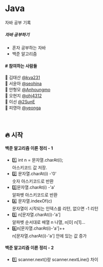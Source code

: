 # Java
자바 공부 기록

<h5>자바 공부하기</h5>
<ul>
   <li>혼자 공부하는 자바</li>
   <li>백준 알고리즘</li>
</ul>


<h4> # 참여하는 사람들 </h4>

:man: 김태산 <a href="https://github.com/kva231"> @kva231</a> <br>
:woman: 서윤아 <a href="https://github.com/seohina"> @seohina</a> <br>
:boy: 안형모 <a href="https://github.com/Anhoungmo"> @Anhoungmo</a> <br>
:baby: 오현지 <a href="https://github.com/ohj4312"> @ohj4312</a> <br>
:princess: 이선 <a href="https://github.com/2SunE"> @2SunE</a> <br>
:girl: 피영아 <a href="https://github.com/yeonga"> @yeonga</a> <br><br><br>

## 🔥 시작

<h4>백준 알고리즘 이론 정리 - 1</h4>
<ul>
	<li> 1️⃣ int n = 문자열.charAt(i); <br>
	아스키코드 값 저장. </li>
	<li>2️⃣ 문자열.charAt(i) -'0' <br>
	숫자 아스키코드로 반환 </li>
	<li>3️⃣문자열.charAt(i) -'a' <br>
	알파벳 아스키코드로 반환 </li>
	<li>4️⃣ 문자열.indexOf(c) <br>
	문자열이 시작되는 인덱스를 리턴, 없으면 -1 리턴 </li>
	<li>5️⃣ n[문자열.charAt(i)-'a'] <br>
	알파벳 순서대로 배열 n 나열, n[0] n[1]...  </li>
	<li>6️⃣n[문자열.charAt(i)-'a']++ <br>
	n[문자열.charAt(i)-'a'] 안에 있는 값 증가 </li>
</ul>

<h4>백준 알고리즘 이론 정리 - 2</h4>
<ul>
	<li> 1️⃣ scanner.next()랑 scanner.nextLine() 차이 </li>
</ul>